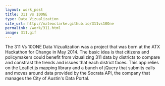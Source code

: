 ```yaml
---
layout: work_post
title: 311 vs 10ONE
type: Data Vizualization
site_url: http://mateoclarke.github.io/311vs10One
permalink: /work/311.html
image: 311.gif
---
```


The 311 Vs 10ONE Data Vizualization was a project that was born at the ATX Hackathon for Change in May 2014. The basic idea is that citizens and policymakers could benefit from vizualizing 311 data by districts to compare and constrast the trends and issues that each district faces. This app relies on the Leaflet.js mapping library and a bunch of jQuery that submits calls and moves around data provided by the Socrata API, the company that manages the City of Austin's Data Portal.
